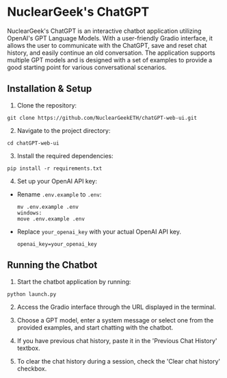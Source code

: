 # NuclearGeek's ChatGPT

NuclearGeek's ChatGPT is an interactive chatbot application utilizing OpenAI's GPT Language Models. With a user-friendly Gradio interface, it allows the user to communicate with the ChatGPT, save and reset chat history, and easily continue an old conversation. The application supports multiple GPT models and is designed with a set of examples to provide a good starting point for various conversational scenarios.

## Installation & Setup

1. Clone the repository:

```
git clone https://github.com/NuclearGeekETH/chatGPT-web-ui.git
```

2. Navigate to the project directory:

```
cd chatGPT-web-ui
```

3. Install the required dependencies:

```
pip install -r requirements.txt
```

4. Set up your OpenAI API key:

- Rename `.env.example` to `.env`:

  ```
  mv .env.example .env
  windows:
  move .env.example .env
  ```
- Replace `your_openai_key` with your actual OpenAI API key.
  ```
  openai_key=your_openai_key
  ```

## Running the Chatbot

1. Start the chatbot application by running:

```
python launch.py
```

2. Access the Gradio interface through the URL displayed in the terminal.

3. Choose a GPT model, enter a system message or select one from the provided examples, and start chatting with the chatbot.

4. If you have previous chat history, paste it in the 'Previous Chat History' textbox.

5. To clear the chat history during a session, check the 'Clear chat history' checkbox.
